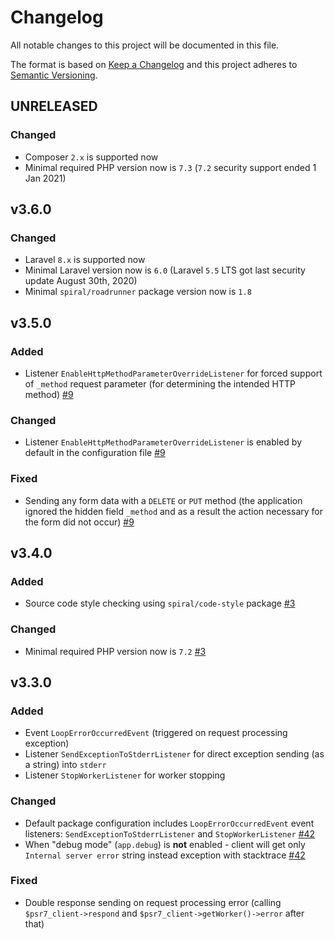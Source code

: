 # Changelog

All notable changes to this project will be documented in this file.

The format is based on [Keep a Changelog][keepachangelog] and this project adheres to [Semantic Versioning][semver].

## UNRELEASED

### Changed

- Composer `2.x` is supported now
- Minimal required PHP version now is `7.3` (`7.2` security support ended 1 Jan 2021)

## v3.6.0

### Changed

- Laravel `8.x` is supported now
- Minimal Laravel version now is `6.0` (Laravel `5.5` LTS got last security update August 30th, 2020)
- Minimal `spiral/roadrunner` package version now is `1.8`

## v3.5.0

### Added

- Listener `EnableHttpMethodParameterOverrideListener` for forced support of `_method` request parameter (for determining the intended HTTP method) [#9]

### Changed

- Listener `EnableHttpMethodParameterOverrideListener` is enabled by default in the configuration file [#9]

### Fixed

- Sending any form data with a `DELETE` or `PUT` method (the application ignored the hidden field `_method` and as a result the action necessary for the form did not occur) [#9]

[#9]:https://github.com/spiral/roadrunner-laravel/pull/9

## v3.4.0

### Added

- Source code style checking using `spiral/code-style` package [#3]

### Changed

- Minimal required PHP version now is `7.2` [#3]

[#3]:https://github.com/spiral/roadrunner-laravel/issues/3

## v3.3.0

### Added

- Event `LoopErrorOccurredEvent` (triggered on request processing exception)
- Listener `SendExceptionToStderrListener` for direct exception sending (as a string) into `stderr`
- Listener `StopWorkerListener` for worker stopping

### Changed

- Default package configuration includes `LoopErrorOccurredEvent` event listeners: `SendExceptionToStderrListener` and `StopWorkerListener` [#42]
- When "debug mode" (`app.debug`) is **not** enabled - client will get only `Internal server error` string instead exception with stacktrace [#42]

### Fixed

- Double response sending on request processing error (calling `$psr7_client->respond` and `$psr7_client->getWorker()->error` after that)

[#42]:https://github.com/avto-dev/roadrunner-laravel/issues/42

[keepachangelog]:https://keepachangelog.com/en/1.0.0/
[semver]:https://semver.org/spec/v2.0.0.html
